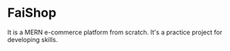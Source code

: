 # FaiShop

It is a MERN e-commerce platform from scratch. 
It's a practice project for developing skills. 
